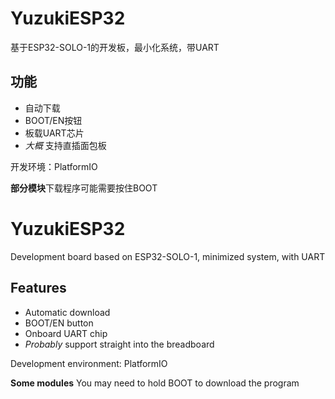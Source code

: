 # YuzukiESP32

基于ESP32-SOLO-1的开发板，最小化系统，带UART

## 功能

* 自动下载
* BOOT/EN按钮
* 板载UART芯片
* *大概* 支持直插面包板

开发环境：PlatformIO

**部分模块**下载程序可能需要按住BOOT            

# YuzukiESP32

Development board based on ESP32-SOLO-1, minimized system, with UART

## Features

* Automatic download
* BOOT/EN button
* Onboard UART chip
* *Probably* support straight into the breadboard

Development environment: PlatformIO

**Some modules** You may need to hold BOOT to download the program